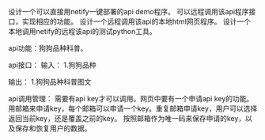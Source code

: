 设计一个可以直接用netify一键部署的api demo程序。
可以远程调用该api程序接口，实现相应的功能。
设计一个远程调用该api的本地html网页程序。
设计一个本地调用netify的远程该api的测试python工具。

api功能：狗狗品种科普。

api接口：
输入：
1.狗狗品种

输出：
1.狗狗品种科普图文


api调用管理：
需要有api key才可以调用。网页中要有一个申请api key的功能。
用邮箱来申请key，每个邮箱可以申请一个key。重复邮箱申请key，用户可以选择返回当前key，还是覆盖之前的key。
按照邮箱作为唯一码来保存申请的key，以及保存和恢复用户的数据。